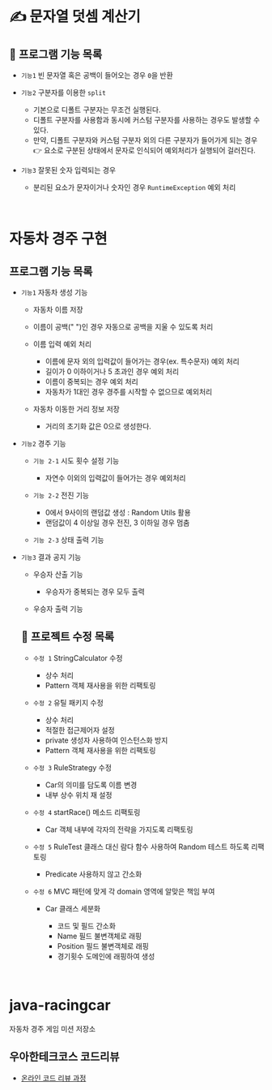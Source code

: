 # ✍ 문자열 덧셈 계산기

## 📌 프로그램 기능 목록

- `기능1` 빈 문자열 혹은 공백이 들어오는 경우 `0`을 반환
- `기능2` 구분자를 이용한 `split`

    - 기본으로 디폴트 구분자는 무조건 실행된다.
    - 디폴트 구분자를 사용함과 동시에 커스텀 구분자를 사용하는 경우도 발생할 수 있다.
    - 만약, 디폴트 구분자와 커스텀 구분자 외의 다른 구분자가 들어가게 되는 경우 👉 요소로 구분된 상태에서 문자로 인식되어 예외처리가 실행되어 걸러진다.

- `기능3` 잘못된 숫자 입력되는 경우

    - 분리된 요소가 문자이거나 숫자인 경우 `RuntimeException` 예외 처리
  
<br>

# 자동차 경주 구현

## 프로그램 기능 목록

- `기능1` 자동차 생성 기능

  - 자동차 이름 저장
  - 이름이 공백(" ")인 경우 자동으로 공백을 지울 수 있도록 처리
  - 이름 입력 예외 처리

    - 이름에 문자 외의 입력값이 들어가는 경우(ex. 특수문자) 예외 처리
    - 길이가 0 이하이거나 5 초과인 경우 예외 처리
    - 이름이 중복되는 경우 예외 처리
    - 자동차가 1대인 경우 경주를 시작할 수 없으므로 예외처리
  
  - 자동차 이동한 거리 정보 저장
  
    - 거리의 초기화 값은 0으로 생성한다.
  
- `기능2` 경주 기능 

  - `기능 2-1` 시도 횟수 설정 기능

    - 자연수 이외의 입력값이 들어가는 경우 예외처리

  - `기능 2-2` 전진 기능
  
    - 0에서 9사이의 랜덤값 생성 : Random Utils 활용
    - 랜덤값이 4 이상일 경우 전진, 3 이하일 경우 멈춤
  
  - `기능 2-3` 상태 출력 기능
  
- `기능3` 결과 공지 기능

  - 우승자 산출 기능

    - 우승자가 중복되는 경우 모두 출력

  - 우승자 출력 기능
  
  ## 🔧 프로젝트 수정 목록
  
  - `수정 1` StringCalculator 수정
  
    - 상수 처리 
    - Pattern 객체 재사용을 위한 리팩토링 
  
  - `수정 2` 유틸 패키지 수정
  
    - 상수 처리 
    - 적절한 접근제어자 설정
    - private 생성자 사용하여 인스턴스화 방지 
    - Pattern 객체 재사용을 위한 리팩토링
    
  - `수정 3` RuleStrategy 수정 
  
    - Car의 의미를 담도록 이름 변경 
    - 내부 상수 위치 재 설정
    
  - `수정 4` startRace() 메소드 리팩토링 
  
    - Car 객체 내부에 각자의 전략을 가지도록 리팩토링
    
  - `수정 5` RuleTest 클래스 대신 람다 함수 사용하여 Random 테스트 하도록 리팩토링 
    
    - Predicate 사용하지 않고 간소화 
    
  - `수정 6` MVC 패턴에 맞게 각 domain 영역에 알맞은 책임 부여
    
    - Car 클래스 세분화 
        
        - 코드 및 필드 간소화
        - Name 필드 불변객체로 래핑
        - Position 필드 불변객체로 래핑
        - 경기횟수 도메인에 래핑하여 생성
  
  
      

<br>

# java-racingcar
자동차 경주 게임 미션 저장소

## 우아한테크코스 코드리뷰
* [온라인 코드 리뷰 과정](https://github.com/woowacourse/woowacourse-docs/blob/master/maincourse/README.md)
